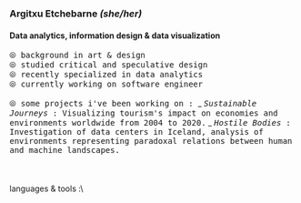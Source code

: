 ### Argitxu Etchebarne *(she/her)*
#### Data analytics, information design & data visualization
<samp>⦾ background in art & design\
⦾ studied critical and speculative design\
⦾ recently specialized in data analytics\
⦾ currently working on software engineer\
<br/>
⦾ some projects i've been working on : </samp>
    _ <samp>*Sustainable Journeys* : Visualizing tourism's impact on economies and environments worldwide from 2004 to 2020.</samp>
    _ <samp>*Hostile Bodies* : Investigation of data centers in Iceland, analysis of environments representing paradoxal relations between human and machine landscapes.</samp>\
<br/>
<br/>
<br/>languages & tools :\

